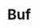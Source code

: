 ---
codehost: https://github.com/https://github.com/bufbuild/buf
logohandle: bufbuild
sort: buf
title: Buf
website: https://buf.build/
---